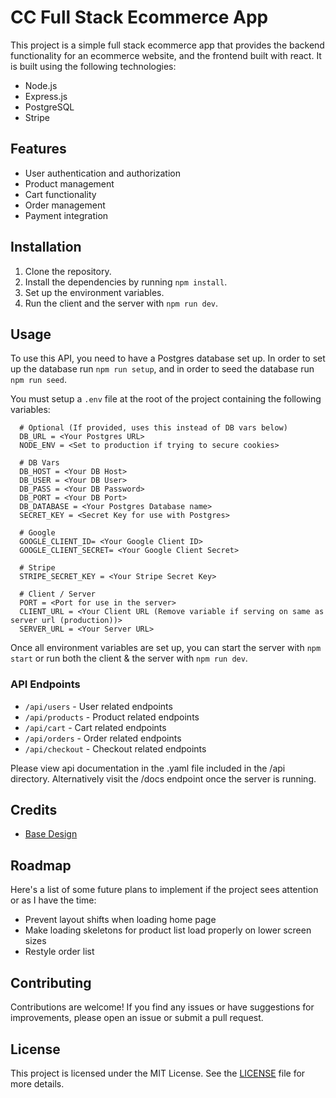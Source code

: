 # CC Full Stack Ecommerce App

This project is a simple full stack ecommerce app that provides the backend functionality for an ecommerce website, and the frontend built with react. It is built using the following technologies:

- Node.js
- Express.js
- PostgreSQL
- Stripe

## Features

- User authentication and authorization
- Product management
- Cart functionality
- Order management
- Payment integration

## Installation

1. Clone the repository.
2. Install the dependencies by running `npm install`.
3. Set up the environment variables.
4. Run the client and the server with `npm run dev`.

## Usage

To use this API, you need to have a Postgres database set up. In order to set up the database run `npm run setup`, and in order to seed the database run `npm run seed`.

You must setup a `.env` file at the root of the project containing the following variables:

```
  # Optional (If provided, uses this instead of DB vars below)
  DB_URL = <Your Postgres URL>
  NODE_ENV = <Set to production if trying to secure cookies>

  # DB Vars
  DB_HOST = <Your DB Host>
  DB_USER = <Your DB User>
  DB_PASS = <Your DB Password>
  DB_PORT = <Your DB Port>
  DB_DATABASE = <Your Postgres Database name>
  SECRET_KEY = <Secret Key for use with Postgres>

  # Google
  GOOGLE_CLIENT_ID= <Your Google Client ID>
  GOOGLE_CLIENT_SECRET= <Your Google Client Secret>

  # Stripe
  STRIPE_SECRET_KEY = <Your Stripe Secret Key>

  # Client / Server
  PORT = <Port for use in the server>
  CLIENT_URL = <Your Client URL (Remove variable if serving on same as server url (production))>
  SERVER_URL = <Your Server URL>
```

Once all environment variables are set up, you can start the server with `npm start` or run both the client & the server with `npm run dev`.

### API Endpoints

- `/api/users` - User related endpoints
- `/api/products` - Product related endpoints
- `/api/cart` - Cart related endpoints
- `/api/orders` - Order related endpoints
- `/api/checkout` - Checkout related endpoints

Please view api documentation in the .yaml file included in the /api directory. Alternatively visit the /docs endpoint once the server is running.

## Credits

- [Base Design](https://github.com/codewithsadee/woodex)

## Roadmap

Here's a list of some future plans to implement if the project sees attention or as I have the time:

- Prevent layout shifts when loading home page
- Make loading skeletons for product list load properly on lower screen sizes
- Restyle order list

## Contributing

Contributions are welcome! If you find any issues or have suggestions for improvements, please open an issue or submit a pull request.

## License

This project is licensed under the MIT License. See the [LICENSE](LICENSE) file for more details.
